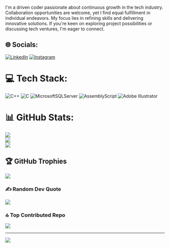 I'm a driven coder passionate about continuous growth in the tech industry. Collaboration opportunities are welcome, yet I find equal fulfillment in individual endeavors. My focus lies in refining skills and delivering innovative solutions. If you're keen on exploring project possibilities or discussing tech ventures, I'm eager to connect. 


## 🌐 Socials:
[![LinkedIn](https://img.shields.io/badge/LinkedIn-%230077B5.svg?logo=linkedin&logoColor=white)](https://linkedin.com/in/shujaat-ali-112233445566778899) [![Instagram](https://img.shields.io/badge/Instagram-%23E4405F.svg?logo=Instagram&logoColor=white)](https://instagram.com/malik._.shujaat) 


# 💻 Tech Stack:
![C++](https://img.shields.io/badge/c++-%2300599C.svg?style=for-the-badge&logo=c%2B%2B&logoColor=white) ![C](https://img.shields.io/badge/c-%2300599C.svg?style=for-the-badge&logo=c&logoColor=white) ![MicrosoftSQLServer](https://img.shields.io/badge/Microsoft%20SQL%20Server-CC2927?style=for-the-badge&logo=microsoft%20sql%20server&logoColor=white) ![AssemblyScript](https://img.shields.io/badge/assembly%20script-%23000000.svg?style=for-the-badge&logo=assemblyscript&logoColor=white) ![Adobe Illustrator](https://img.shields.io/badge/adobe%20illustrator-%23FF9A00.svg?style=for-the-badge&logo=adobe%20illustrator&logoColor=white)
# 📊 GitHub Stats:
![](https://github-readme-stats.vercel.app/api?username=malikshujaatali&theme=vision-friendly-dark&hide_border=true&include_all_commits=true&count_private=true)<br/>
![](https://github-readme-streak-stats.herokuapp.com/?user=malikshujaatali&theme=vision-friendly-dark&hide_border=true)<br/>
![](https://github-readme-stats.vercel.app/api/top-langs/?username=malikshujaatali&theme=vision-friendly-dark&hide_border=true&include_all_commits=true&count_private=true&layout=compact)

## 🏆 GitHub Trophies
![](https://github-profile-trophy.vercel.app/?username=malikshujaatali&theme=onestar&no-frame=true&no-bg=false&margin-w=4)

### ✍️ Random Dev Quote
![](https://quotes-github-readme.vercel.app/api?type=horizontal&theme=light)

### 🔝 Top Contributed Repo
![](https://github-contributor-stats.vercel.app/api?username=malikshujaatali&limit=5&theme=dark&combine_all_yearly_contributions=true)

---
[![](https://visitcount.itsvg.in/api?id=malikshujaatali&icon=6&color=12)](https://visitcount.itsvg.in)

<!-- Proudly created with GPRM ( https://gprm.itsvg.in ) -->
